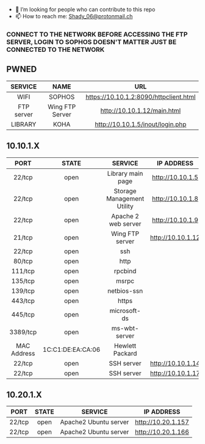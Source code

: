 - 🤔 I’m looking for people who can contribute to this repo
- 📫 How to reach me: Shady_06@protonmail.ch
  
### CONNECT TO THE NETWORK BEFORE ACCESSING THE FTP SERVER, LOGIN TO SOPHOS DOESN'T MATTER JUST BE CONNECTED TO THE NETWORK</h3>
## PWNED


|SERVICE|NAME|URL|
| :---: | :---: | :---: |
| WIFI | SOPHOS | https://10.10.1.2:8090/httpclient.html |
| FTP server| Wing FTP Server | http://10.10.1.12/main.html |
| LIBRARY | KOHA | http://10.10.1.5/inout/login.php |

## 10.10.1.X
| PORT | STATE | SERVICE | IP ADDRESS |
| :---: | :---: | :---: | :---: |
| 22/tcp | open | Library main page | http://10.10.1.5 |
| 22/tcp | open | Storage Management Utility |http://10.10.1.8 |
| 22/tcp | open | Apache 2 web server | http://10.10.1.9 |
| 21/tcp | open | Wing FTP server| http://10.10.1.12 |
| 22/tcp | open | ssh |
| 80/tcp | open | http |
| 111/tcp | open | rpcbind |
| 135/tcp | open | msrpc |
| 139/tcp | open | netbios-ssn |
| 443/tcp | open | https |
| 445/tcp | open | microsoft-ds |
| 3389/tcp | open | ms-wbt-server |
|MAC Address|1C:C1:DE:EA:CA:06|Hewlett Packard|&nbsp;|
| 22/tcp | open | SSH server | http://10.10.1.14 |
| 22/tcp | open | SSH server | http://10.10.1.17 |

## 10.20.1.X

| PORT | STATE | SERVICE | IP ADDRESS |
| :---: | :---: | :---: | :---: |
|22/tcp|open|Apache2 Ubuntu server|http://10.20.1.157|
|22/tcp|open|Apache2 Ubuntu server|http://10.20.1.166|
